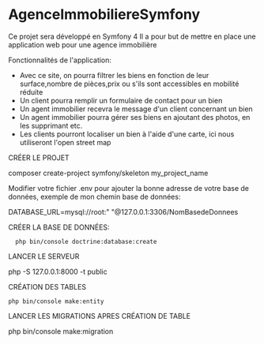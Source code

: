 # AgenceImmobiliereSymfony
Ce projet sera développé en Symfony 4 Il a pour but de mettre en place une application web pour une agence immobilière

Fonctionnalités de l'application:

- Avec ce site, on pourra filtrer les biens en fonction de leur surface,nombre de pièces,prix ou s'ils sont accessibles en mobilité réduite
- Un client pourra remplir un formulaire de contact pour un bien
- Un agent immobilier recevra le message d'un client concernant un bien
- Un agent immobilier pourra gérer ses biens en ajoutant des photos, en les supprimant etc.
- Les clients pourront localiser un bien à l'aide d'une carte, ici nous utiliseront l'open street map

CRÉER LE PROJET

composer create-project symfony/skeleton my_project_name

Modifier votre fichier .env pour ajouter la bonne adresse de votre base de données, exemple de mon chemin base de données:

   DATABASE_URL=mysql://root:" "@127.0.0.1:3306/NomBasedeDonnees
  
 CRÉER LA BASE DE DONNÉES: 
   
      php bin/console doctrine:database:create
   
LANCER LE SERVEUR

  php -S 127.0.0.1:8000 -t public

CRÉATION DES TABLES

    php bin/console make:entity
    
LANCER LES MIGRATIONS APRES CRÉATION DE TABLE

php bin/console make:migration
    
